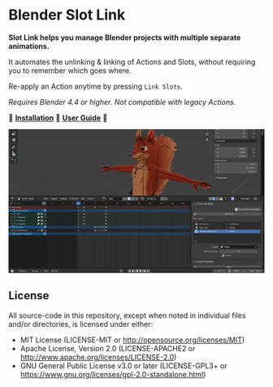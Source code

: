 # Blender Slot Link
**Slot Link helps you manage Blender projects with multiple separate animations.**

It automates the unlinking & linking of Actions and Slots, without requiring you to remember which goes where.

Re-apply an Action anytime by pressing `Link Slots`.

*Requires Blender 4.4 or higher. Not compatible with legacy Actions.*

🌰 **[Installation](https://extensions.blender.org/add-ons/slot-link/)** 🌰 **[User Guide](https://docs.stfform.at/guide/blender/slot_link.html)** 🌰

![Screenshot of the Slot Link editor. This GUI allows specifying the targeted Objects of the Slots of a Blender Action.](docs/img/slot_link_editor.png)

## License
All source-code in this repository, except when noted in individual files and/or directories, is licensed under either:

* MIT License (LICENSE-MIT or <http://opensource.org/licenses/MIT>)
* Apache License, Version 2.0 (LICENSE-APACHE2 or <http://www.apache.org/licenses/LICENSE-2.0>)
* GNU General Public License v3.0 or later (LICENSE-GPL3+ or <https://www.gnu.org/licenses/gpl-2.0-standalone.html>)

<!--
**Commands to build the extension.**\
*Change the Blender version in the path accordingly.*

* Windows Git Bash
	* Build Extension
		```sh
		C:\\'Program Files'\\'Blender Foundation'\\'Blender 4.5'\\blender.exe --command extension build
		```
-->
